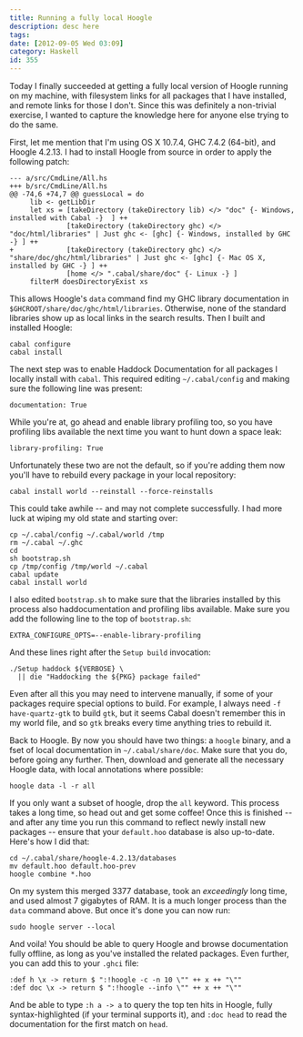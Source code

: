 ```yaml
---
title: Running a fully local Hoogle
description: desc here
tags: 
date: [2012-09-05 Wed 03:09]
category: Haskell
id: 355
---
```


Today I finally succeeded at getting a fully local version of Hoogle running on my machine, with filesystem links for all packages that I have installed, and remote links for those I don't. Since this was definitely a non-trivial exercise, I wanted to capture the knowledge here for anyone else trying to do the same.

First, let me mention that I'm using OS X 10.7.4, GHC 7.4.2 (64-bit), and Hoogle 4.2.13. I had to install Hoogle from source in order to apply the following patch:

    --- a/src/CmdLine/All.hs
    +++ b/src/CmdLine/All.hs
    @@ -74,6 +74,7 @@ guessLocal = do
         lib <- getLibDir
         let xs = [takeDirectory (takeDirectory lib) </> "doc" {- Windows, installed with Cabal -}  ] ++
                  [takeDirectory (takeDirectory ghc) </> "doc/html/libraries" | Just ghc <- [ghc] {- Windows, installed by GHC -} ] ++
    +             [takeDirectory (takeDirectory ghc) </> "share/doc/ghc/html/libraries" | Just ghc <- [ghc] {- Mac OS X, installed by GHC -} ] ++
                  [home </> ".cabal/share/doc" {- Linux -} ]
         filterM doesDirectoryExist xs

This allows Hoogle's `data` command find my GHC library documentation in `$GHCROOT/share/doc/ghc/html/libraries`. Otherwise, none of the standard libraries show up as local links in the search results. Then I built and installed Hoogle:

    cabal configure
    cabal install

The next step was to enable Haddock Documentation for all packages I locally install with `cabal`. This required editing `~/.cabal/config` and making sure the following line was present:

    documentation: True

While you're at, go ahead and enable library profiling too, so you have profiling libs available the next time you want to hunt down a space leak:

    library-profiling: True

Unfortunately these two are not the default, so if you're adding them now you'll have to rebuild every package in your local repository:

    cabal install world --reinstall --force-reinstalls

This could take awhile -- and may not complete successfully. I had more luck at wiping my old state and starting over:

    cp ~/.cabal/config ~/.cabal/world /tmp
    rm ~/.cabal ~/.ghc
    cd 
    sh bootstrap.sh
    cp /tmp/config /tmp/world ~/.cabal
    cabal update
    cabal install world

I also edited `bootstrap.sh` to make sure that the libraries installed by this process also haddocumentation and profiling libs available. Make sure you add the following line to the top of `bootstrap.sh`:

    EXTRA_CONFIGURE_OPTS=--enable-library-profiling

And these lines right after the `Setup build` invocation:

    ./Setup haddock ${VERBOSE} \
      || die "Haddocking the ${PKG} package failed"

Even after all this you may need to intervene manually, if some of your packages require special options to build. For example, I always need `-f have-quartz-gtk` to build `gtk`, but it seems Cabal doesn't remember this in my world file, and so `gtk` breaks every time anything tries to rebuild it.

Back to Hoogle. By now you should have two things: a `hoogle` binary, and a fset of local documentation in `~/.cabal/share/doc`. Make sure that you do, before going any further. Then, download and generate all the necessary Hoogle data, with local annotations where possible:

    hoogle data -l -r all

If you only want a subset of hoogle, drop the `all` keyword. This process takes a long time, so head out and get some coffee! Once this is finished -- and after any time you run this command to reflect newly install new packages -- ensure that your `default.hoo` database is also up-to-date. Here's how I did that:

    cd ~/.cabal/share/hoogle-4.2.13/databases
    mv default.hoo default.hoo-prev
    hoogle combine *.hoo

On my system this merged 3377 database, took an *exceedingly* long time, and used almost 7 gigabytes of RAM. It is a much longer process than the `data` command above. But once it's done you can now run:

    sudo hoogle server --local

And voila! You should be able to query Hoogle and browse documentation fully offline, as long as you've installed the related packages. Even further, you can add this to your `.ghci` file:

    :def h \x -> return $ ":!hoogle -c -n 10 \"" ++ x ++ "\""
    :def doc \x -> return $ ":!hoogle --info \"" ++ x ++ "\""

And be able to type `:h a -> a` to query the top ten hits in Hoogle, fully syntax-highlighted (if your terminal supports it), and `:doc head` to read the documentation for the first match on `head`.

